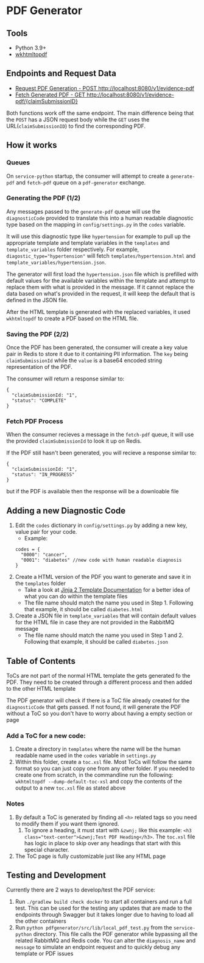 # PDF Generator

## Tools

- Python 3.9+
- [wkhtmltopdf](https://wkhtmltopdf.org/)


## Endpoints and Request Data

- [Request PDF Generation - POST http://localhost:8080/v1/evidence-pdf](http://localhost:8080/v1/evidence-pdf)
- [Fetch Generated PDF - GET http://localhost:8080/v1/evidence-pdf/{claimSubmissionID}](http://localhost:8080/v1/evidence-pdf)

Both functions work off the same endpoint. The main difference being that the `POST` has a JSON request body while the `GET` uses the URL(`claimSubmissionID`) to find the corresponding PDF.

## How it works

### Queues

On `service-python` startup, the consumer will attempt to create a `generate-pdf` and `fetch-pdf` queue on a `pdf-generator` exchange.

### Generating the PDF (1/2)
Any messages passed to the `generate-pdf` queue will use the `diagnosticCode` provided to translate this into a human readable diagnostic type based on the mapping in `config/settings.py` in the `codes` variable.

It will use this diagnostic type like `hypertension` for example to pull up the appropriate template and template variables in the `templates` and `template_variables` folder respectively. For example, `diagostic_type="hypertension"` will fetch `templates/hypertension.html` and `template_variables/hypertension.json`.

The generator will first load the `hypertension.json` file which is prefilled with default values for the available variables within the template and attempt to replace them with what is provided in the message. If it cannot replace the data based on what's provided in the request, it will keep the default that is defined in the JSON file.

After the HTML template is generated with the replaced variables, it used `wkhtmltopdf` to create a PDF based on the HTML file.

### Saving the PDF (2/2)

Once the PDF has been generated, the consumer will create a key value pair in Redis to store it due to it containing PII information. The `key` being `claimSubmissionId` while the `value` is a base64 encoded string representation of the PDF.

The consumer will return a response similar to:
```
{
  "claimSubmissionId: "1",
  "status": "COMPLETE"
}
```

### Fetch PDF Process

When the consumer recieves a message in the `fetch-pdf` queue, it will use the provided `claimSubmissionId` to look it up on Redis.

If the PDF still hasn't been generated, you will recieve a response similar to:
```
{
  "claimSubmissionId: "1",
  "status": "IN_PROGRESS"
}
```

but if the PDF is available then the response will be a downloable file

## Adding a new Diagnostic Code

1. Edit the `codes` dictionary in `config/settings.py` by adding a new key, value pair for your code.
     - Example:
    ```
    codes = {
      "0000": "cancer",
      "0001": "diabetes" //new code with human readable diagnosis
    }
    ```
2. Create a HTML version of the PDF you want to generate and save it in the `templates` folder
   - Take a look at [Jinja 2 Template Documentation](https://jinja.palletsprojects.com/en/3.1.x/templates/) for a better idea of what you can do within the template files
   - The file name should match the name you used in Step 1. Following that example, it should be called `diabetes.html`
3. Create a JSON file in `template_variables` that will contain default values for the HTML file in case they are not provided in the RabbitMQ message
    - The file name should match the name you used in Step 1 and 2. Following that example, it should be called `diabetes.json`

## Table of Contents

ToCs are not part of the normal HTML template the gets generated fo the PDF. They need to be created through a different process and then added to the other HTML template

The PDF generator will check if there is a ToC file already created for the `diagnosticCode` that gets passed. If not found, it will generate the PDF without a ToC so you don't have to worry about having a empty section or page

### Add a ToC for a new code:

1. Create a directory in `templates` where the name will be the human readable name used in the `codes` variable in `settings.py`
2. Within this folder, create a `toc.xsl` file. Most ToCs will follow the same format so you can just copy one from any other folder. If you needed to create one from scratch, in the commandline run the following: `wkhtmltopdf --dump-default-toc-xsl` and copy the contents of the output to a new `toc.xsl` file as stated above

### Notes

1. By default a ToC is generated by finding all `<h>` related tags so you need to modify them if you want them ignored.
   1. To ignore a heading, it must start with `&zwnj;` like this example: `<h3 class="text-center">&zwnj;Test PDF Heading</h3>`. The `toc.xsl` file has logic in place to skip over any headings that start with this special character. 
2. The ToC page is fully customizable just like any HTML page 

## Testing and Development

Currently there are 2 ways to develop/test the PDF service:

1. Run `./gradlew build check docker` to start all containers and run a full test. This can be used for the testing any updates that are made to the endpoints through Swagger but it takes longer due to having to load all the other containers
2. Run `python pdfgenerator/src/lib/local_pdf_test.py` from the `service-python` directory. This file calls the PDF generator while bypassing all the related RabbitMQ and Redis code. You can alter the `diagnosis_name` and `message` to simulate an endpoint request and to quickly debug any template or PDF issues